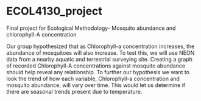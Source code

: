 # ECOL4130_project
Final project for Ecological Methodology- Mosquito abundance and chlorophyll-A concentration

Our group hypothesized that as Chlorophyll-a concentration increases, the abundance of mosquitoes will also increase. To test this, we will use NEON data from a nearby aquatic and terrestrial surveying site. Creating a graph of recorded Chlorophyll-A concentrations against mosquito abundance should help reveal any relationship. To further our hypothesis we want to look the trend of how each variable, Chlorophyll-a concentration and mosquito abundance, will vary over time. This would let us determine if there are seasonal trends present due to temperature. 
